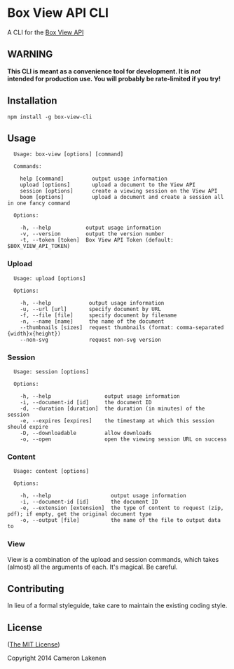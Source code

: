 # Box View API CLI

A CLI for the [Box View API](http://developers.box.com/view/)

## WARNING

**This CLI is meant as a convenience tool for development. It is _not_ intended for production use. You will probably be rate-limited if you try!**


## Installation

```
npm install -g box-view-cli
```


## Usage

```
  Usage: box-view [options] [command]

  Commands:

    help [command]         output usage information
    upload [options]       upload a document to the View API
    session [options]      create a viewing session on the View API
    boom [options]         upload a document and create a session all in one fancy command

  Options:

    -h, --help           output usage information
    -v, --version        output the version number
    -t, --token [token]  Box View API Token (default: $BOX_VIEW_API_TOKEN)
```

### Upload

```
  Usage: upload [options]

  Options:

    -h, --help            output usage information
    -u, --url [url]       specify document by URL
    -f, --file [file]     specify document by filename
    -n, --name [name]     the name of the document
    --thumbnails [sizes]  request thumbnails (format: comma-separated {width}x{height})
    --non-svg             request non-svg version
```

### Session

```
  Usage: session [options]

  Options:

    -h, --help                 output usage information
    -i, --document-id [id]     the document ID
    -d, --duration [duration]  the duration (in minutes) of the session
    -e, --expires [expires]    the timestamp at which this session should expire
    -D, --downloadable         allow downloads
    -o, --open                 open the viewing session URL on success
```

### Content
```
  Usage: content [options]

  Options:

    -h, --help                   output usage information
    -i, --document-id [id]       the document ID
    -e, --extension [extension]  the type of content to request (zip, pdf); if empty, get the original document type
    -o, --output [file]          the name of the file to output data to
```

### View

View is a combination of the upload and session commands, which takes (almost) all the arguments of each. It's magical. Be careful.

## Contributing

In lieu of a formal styleguide, take care to maintain the existing coding style.

## License

([The MIT License](LICENSE))

Copyright 2014 Cameron Lakenen
